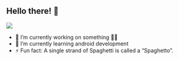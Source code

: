 ### <h2> Hello there! 👋 </h2>


<img src = "https://images.pexels.com/photos/633198/pexels-photo-633198.jpeg?auto=compress&cs=tinysrgb&dpr=2&h=650&w=940"/>


- 🔭 I’m currently working on something 🤷‍♂️
- 🌱 I’m currently learning android development
- ⚡ Fun fact: A single strand of Spaghetti is called a “Spaghetto”.
